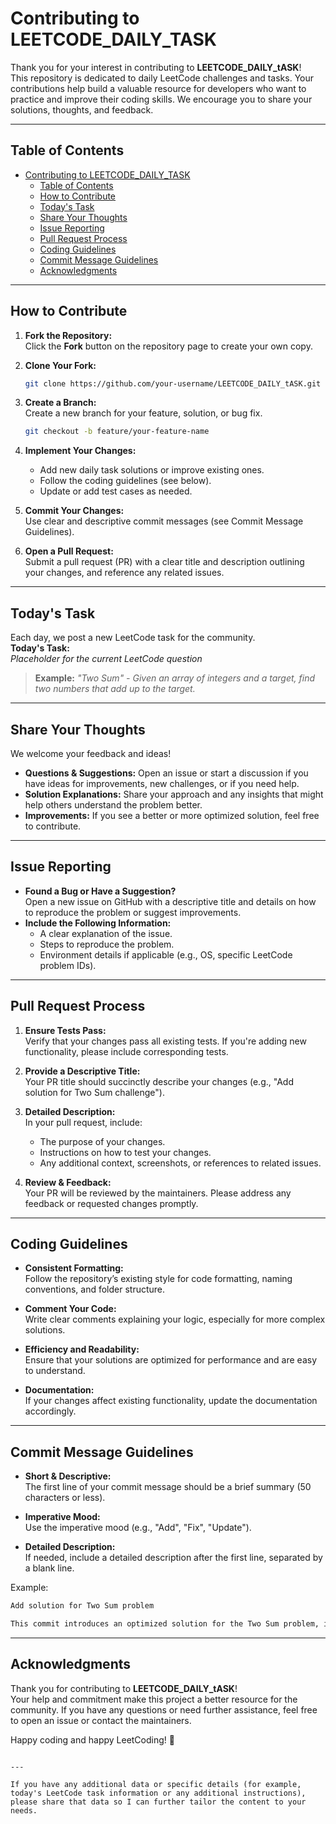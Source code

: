# Contributing to LEETCODE_DAILY_TASK

Thank you for your interest in contributing to **LEETCODE_DAILY_tASK**!  
This repository is dedicated to daily LeetCode challenges and tasks. Your contributions help build a valuable resource for developers who want to practice and improve their coding skills. We encourage you to share your solutions, thoughts, and feedback.

---

## Table of Contents
- [Contributing to LEETCODE\_DAILY\_TASK](#contributing-to-leetcode_daily_task)
  - [Table of Contents](#table-of-contents)
  - [How to Contribute](#how-to-contribute)
  - [Today's Task](#todays-task)
  - [Share Your Thoughts](#share-your-thoughts)
  - [Issue Reporting](#issue-reporting)
  - [Pull Request Process](#pull-request-process)
  - [Coding Guidelines](#coding-guidelines)
  - [Commit Message Guidelines](#commit-message-guidelines)
  - [Acknowledgments](#acknowledgments)

---

## How to Contribute

1. **Fork the Repository:**  
   Click the **Fork** button on the repository page to create your own copy.

2. **Clone Your Fork:**  
   ```bash
   git clone https://github.com/your-username/LEETCODE_DAILY_tASK.git
   ```

3. **Create a Branch:**  
   Create a new branch for your feature, solution, or bug fix.
   ```bash
   git checkout -b feature/your-feature-name
   ```

4. **Implement Your Changes:**  
   - Add new daily task solutions or improve existing ones.
   - Follow the coding guidelines (see below).
   - Update or add test cases as needed.

5. **Commit Your Changes:**  
   Use clear and descriptive commit messages (see Commit Message Guidelines).

6. **Open a Pull Request:**  
   Submit a pull request (PR) with a clear title and description outlining your changes, and reference any related issues.

---

## Today's Task

Each day, we post a new LeetCode task for the community.  
**Today's Task:**  
*Placeholder for the current LeetCode question*  
> **Example:** *"Two Sum" - Given an array of integers and a target, find two numbers that add up to the target.*  



---

## Share Your Thoughts

We welcome your feedback and ideas!  
- **Questions & Suggestions:** Open an issue or start a discussion if you have ideas for improvements, new challenges, or if you need help.
- **Solution Explanations:** Share your approach and any insights that might help others understand the problem better.
- **Improvements:** If you see a better or more optimized solution, feel free to contribute.

---

## Issue Reporting

- **Found a Bug or Have a Suggestion?**  
  Open a new issue on GitHub with a descriptive title and details on how to reproduce the problem or suggest improvements.
- **Include the Following Information:**  
  - A clear explanation of the issue.
  - Steps to reproduce the problem.
  - Environment details if applicable (e.g., OS, specific LeetCode problem IDs).

---

## Pull Request Process

1. **Ensure Tests Pass:**  
   Verify that your changes pass all existing tests. If you're adding new functionality, please include corresponding tests.

2. **Provide a Descriptive Title:**  
   Your PR title should succinctly describe your changes (e.g., "Add solution for Two Sum challenge").

3. **Detailed Description:**  
   In your pull request, include:
   - The purpose of your changes.
   - Instructions on how to test your changes.
   - Any additional context, screenshots, or references to related issues.

4. **Review & Feedback:**  
   Your PR will be reviewed by the maintainers. Please address any feedback or requested changes promptly.

---

## Coding Guidelines

- **Consistent Formatting:**  
  Follow the repository’s existing style for code formatting, naming conventions, and folder structure.

- **Comment Your Code:**  
  Write clear comments explaining your logic, especially for more complex solutions.

- **Efficiency and Readability:**  
  Ensure that your solutions are optimized for performance and are easy to understand.

- **Documentation:**  
  If your changes affect existing functionality, update the documentation accordingly.

---

## Commit Message Guidelines

- **Short & Descriptive:**  
  The first line of your commit message should be a brief summary (50 characters or less).

- **Imperative Mood:**  
  Use the imperative mood (e.g., "Add", "Fix", "Update").

- **Detailed Description:**  
  If needed, include a detailed description after the first line, separated by a blank line.

Example:
```txt
Add solution for Two Sum problem

This commit introduces an optimized solution for the Two Sum problem, including test cases and documentation.
```

---

## Acknowledgments

Thank you for contributing to **LEETCODE_DAILY_tASK**!  
Your help and commitment make this project a better resource for the community. If you have any questions or need further assistance, feel free to open an issue or contact the maintainers.

Happy coding and happy LeetCoding! 🚀
```

---

If you have any additional data or specific details (for example, today's LeetCode task information or any additional instructions), please share that data so I can further tailor the content to your needs.